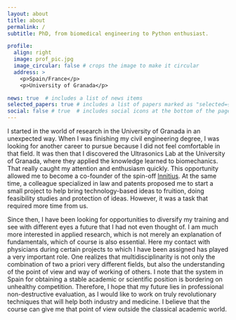```yaml
---
layout: about
title: about
permalink: /
subtitle: PhD, from biomedical engineering to Python enthusiast.

profile:
  align: right
  image: prof_pic.jpg
  image_circular: false # crops the image to make it circular
  address: >
    <p>Spain/France</p>
    <p>University of Granada</p>

news: true  # includes a list of news items
selected_papers: true # includes a list of papers marked as "selected={true}"
social: false # true  # includes social icons at the bottom of the page
---
```


I started in the world of research in the University of Granada in an unexpected way. When I was finishing my civil engineering degree, I was looking for another career to pursue because I did not feel comfortable in that field. It was then that I discovered the Ultrasonics Lab at the University of Granada, where they applied the knowledge learned to biomechanics. That really caught my attention and enthusiasm quickly. This opportunity allowed me to become a co-founder of the spin-off [Innitius](https://www.innitius.com/). At the same time, a colleague specialized in law and patents proposed me to start a small project to help bring technology-based ideas to fruition, doing feasibility studies and protection of ideas. However, it was a task that required more time from us.

Since then, I have been looking for opportunities to diversify my training and see with different eyes a future that I had not even thought of. I am much more interested in applied research, which is not merely an explanation of fundamentals, which of course is also essential. Here my contact with physicians during certain projects to which I have been assigned has played a very important role. One realizes that multidisciplinarity is not only the combination of two a priori very different fields, but also the understanding of the point of view and way of working of others. I note that the system in Spain for obtaining a stable academic or scientific position is bordering on unhealthy competition. Therefore, I hope that my future lies in professional non-destructive evaluation, as I would like to work on truly revolutionary techniques that will help both industry and medicine. I believe that the course can give me that point of view outside the classical academic world.
